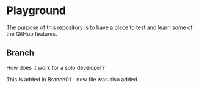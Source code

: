 # Playground

The purpose of this repository is to have a place to test and learn some of the GitHub features.

## Branch

How does it work for a solo developer?

This is added in Branch01 - new file was also added.